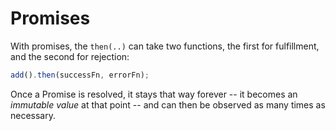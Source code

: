 # Promises

With promises, the `then(..)` can take two functions, the first for fulfillment, and the second for rejection:

```js
add().then(successFn, errorFn);
```

Once a Promise is resolved, it stays that way forever -- it becomes an _immutable value_ at that point -- and can then be observed as many times as necessary.
